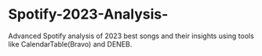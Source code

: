 # Spotify-2023-Analysis-
Advanced Spotify analysis of 2023 best songs and their insights using tools like CalendarTable(Bravo) and DENEB.
